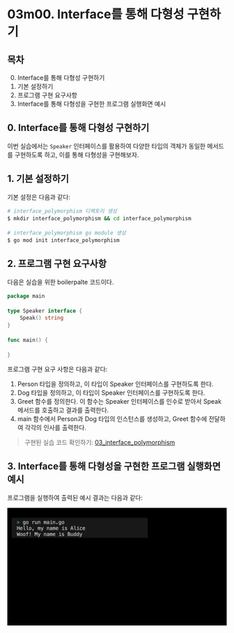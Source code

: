 # 03m00. Interface를 통해 다형성 구현하기

## 목차 
0. Interface를 통해 다형성 구현하기
1. 기본 설정하기
2. 프로그램 구현 요구사항
3. Interface를 통해 다형성을 구현한 프로그램 실행화면 예시

## 0. Interface를 통해 다형성 구현하기
이번 실습에서는 `Speaker` 인터페이스를 활용하여 다양한 타입의 객체가 동일한 메서드를 구현하도록 하고, 이를 통해 다형성을 구현해보자. 

## 1. 기본 설정하기
기본 설정은 다음과 같다:
```sh
# interface_polymorphism 디렉토리 생성
$ mkdir interface_polymorphism && cd interface_polymorphism

# interface_polymorphism go module 생성 
$ go mod init interface_polymorphism
```

## 2. 프로그램 구현 요구사항
다음은 실습을 위한 boilerpalte 코드이다.
```go
package main

type Speaker interface {
	Speak() string
}

func main() {
	
}
```

프로그램 구현 요구 사항은 다음과 같다:
1. Person 타입을 정의하고, 이 타입이 Speaker 인터페이스를 구현하도록 한다.
2. Dog 타입을 정의하고, 이 타입이 Speaker 인터페이스를 구현하도록 한다.
3. Greet 함수를 정의한다. 이 함수는 Speaker 인터페이스를 인수로 받아서 Speak 메서드를 호출하고 결과를 출력한다.
4. main 함수에서 Person과 Dog 타입의 인스턴스를 생성하고, Greet 함수에 전달하여 각각의 인사를 출력한다.
> 구현된 실습 코드 확인하기: [03_interface_polymorphism](../code/03_interface_polymorphism/)


## 3. Interface를 통해 다형성을 구현한 프로그램 실행화면 예시
프로그램을 실행하여 출력된 예시 결과는 다음과 같다:
<div style="text-align: center;">
   <img src="../assets/03_interface_result_example.png" alt="03_interface_result_example" width="600"/>
</div>

